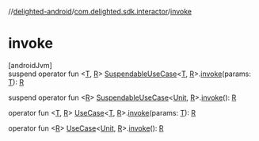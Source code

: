 //[delighted-android](../../index.md)/[com.delighted.sdk.interactor](index.md)/[invoke](invoke.md)

# invoke

[androidJvm]\
suspend operator fun &lt;[T](invoke.md), [R](invoke.md)&gt; [SuspendableUseCase](-suspendable-use-case/index.md)&lt;[T](invoke.md), [R](invoke.md)&gt;.[invoke](invoke.md)(params: [T](invoke.md)): [R](invoke.md)

suspend operator fun &lt;[R](invoke.md)&gt; [SuspendableUseCase](-suspendable-use-case/index.md)&lt;[Unit](https://kotlinlang.org/api/latest/jvm/stdlib/kotlin/-unit/index.html), [R](invoke.md)&gt;.[invoke](invoke.md)(): [R](invoke.md)

operator fun &lt;[T](invoke.md), [R](invoke.md)&gt; [UseCase](-use-case/index.md)&lt;[T](invoke.md), [R](invoke.md)&gt;.[invoke](invoke.md)(params: [T](invoke.md)): [R](invoke.md)

operator fun &lt;[R](invoke.md)&gt; [UseCase](-use-case/index.md)&lt;[Unit](https://kotlinlang.org/api/latest/jvm/stdlib/kotlin/-unit/index.html), [R](invoke.md)&gt;.[invoke](invoke.md)(): [R](invoke.md)
